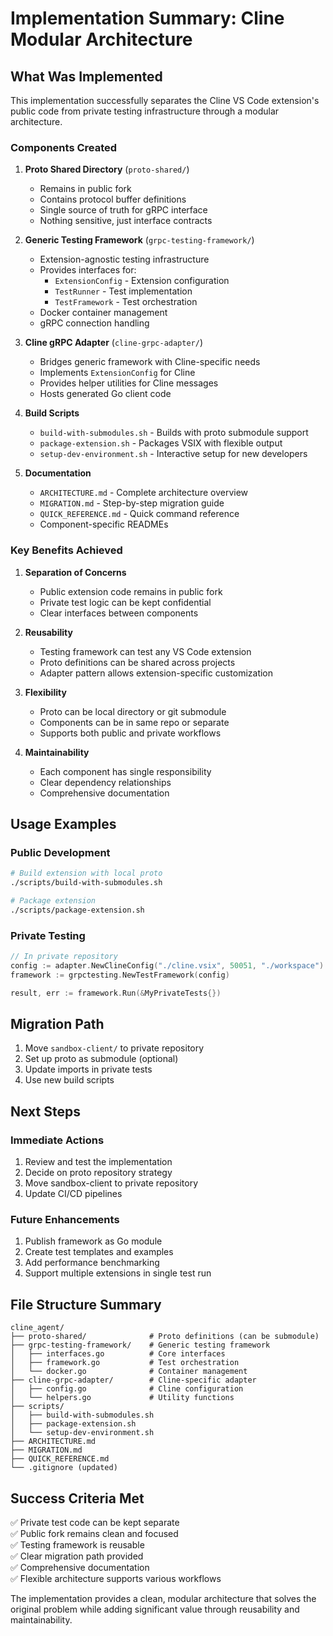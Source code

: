 # Implementation Summary: Cline Modular Architecture

## What Was Implemented

This implementation successfully separates the Cline VS Code extension's public code from private testing infrastructure through a modular architecture.

### Components Created

1. **Proto Shared Directory** (`proto-shared/`)
   - Remains in public fork
   - Contains protocol buffer definitions
   - Single source of truth for gRPC interface
   - Nothing sensitive, just interface contracts

2. **Generic Testing Framework** (`grpc-testing-framework/`)
   - Extension-agnostic testing infrastructure
   - Provides interfaces for:
     - `ExtensionConfig` - Extension configuration
     - `TestRunner` - Test implementation
     - `TestFramework` - Test orchestration
   - Docker container management
   - gRPC connection handling

3. **Cline gRPC Adapter** (`cline-grpc-adapter/`)
   - Bridges generic framework with Cline-specific needs
   - Implements `ExtensionConfig` for Cline
   - Provides helper utilities for Cline messages
   - Hosts generated Go client code

4. **Build Scripts**
   - `build-with-submodules.sh` - Builds with proto submodule support
   - `package-extension.sh` - Packages VSIX with flexible output
   - `setup-dev-environment.sh` - Interactive setup for new developers

5. **Documentation**
   - `ARCHITECTURE.md` - Complete architecture overview
   - `MIGRATION.md` - Step-by-step migration guide
   - `QUICK_REFERENCE.md` - Quick command reference
   - Component-specific READMEs

### Key Benefits Achieved

1. **Separation of Concerns**
   - Public extension code remains in public fork
   - Private test logic can be kept confidential
   - Clear interfaces between components

2. **Reusability**
   - Testing framework can test any VS Code extension
   - Proto definitions can be shared across projects
   - Adapter pattern allows extension-specific customization

3. **Flexibility**
   - Proto can be local directory or git submodule
   - Components can be in same repo or separate
   - Supports both public and private workflows

4. **Maintainability**
   - Each component has single responsibility
   - Clear dependency relationships
   - Comprehensive documentation

## Usage Examples

### Public Development
```bash
# Build extension with local proto
./scripts/build-with-submodules.sh

# Package extension
./scripts/package-extension.sh
```

### Private Testing
```go
// In private repository
config := adapter.NewClineConfig("./cline.vsix", 50051, "./workspace")
framework := grpctesting.NewTestFramework(config)

result, err := framework.Run(&MyPrivateTests{})
```

## Migration Path

1. Move `sandbox-client/` to private repository
2. Set up proto as submodule (optional)
3. Update imports in private tests
4. Use new build scripts

## Next Steps

### Immediate Actions
1. Review and test the implementation
2. Decide on proto repository strategy
3. Move sandbox-client to private repository
4. Update CI/CD pipelines

### Future Enhancements
1. Publish framework as Go module
2. Create test templates and examples
3. Add performance benchmarking
4. Support multiple extensions in single test run

## File Structure Summary

```
cline_agent/
├── proto-shared/              # Proto definitions (can be submodule)
├── grpc-testing-framework/    # Generic testing framework
│   ├── interfaces.go          # Core interfaces
│   ├── framework.go           # Test orchestration
│   └── docker.go              # Container management
├── cline-grpc-adapter/        # Cline-specific adapter
│   ├── config.go              # Cline configuration
│   └── helpers.go             # Utility functions
├── scripts/
│   ├── build-with-submodules.sh
│   ├── package-extension.sh
│   └── setup-dev-environment.sh
├── ARCHITECTURE.md
├── MIGRATION.md
├── QUICK_REFERENCE.md
└── .gitignore (updated)
```

## Success Criteria Met

✅ Private test code can be kept separate  
✅ Public fork remains clean and focused  
✅ Testing framework is reusable  
✅ Clear migration path provided  
✅ Comprehensive documentation  
✅ Flexible architecture supports various workflows  

The implementation provides a clean, modular architecture that solves the original problem while adding significant value through reusability and maintainability.
